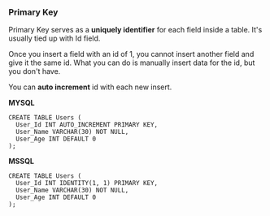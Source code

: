 
### Primary Key

Primary Key serves as a **uniquely identifier** for each field inside a table.
It's usually tied up with Id field. 

Once you insert a field with an id of 1, you cannot insert another field and give it
the same id. 
What you can do is manually insert data for the id, but you don't have.

You can **auto increment** id with each new insert.

**MYSQL**

```
CREATE TABLE Users (
  User_Id INT AUTO_INCREMENT PRIMARY KEY,
  User_Name VARCHAR(30) NOT NULL,
  User_Age INT DEFAULT 0
);
```

**MSSQL**

```
CREATE TABLE Users (
  User_Id INT IDENTITY(1, 1) PRIMARY KEY,
  User_Name VARCHAR(30) NOT NULL,
  User_Age INT DEFAULT 0
);
```
